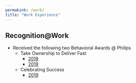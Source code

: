 ```yaml
---
permakink: /work/
title: "Work Experience"
---
```


## Recognition@Work

- Received the following two Behavioral Awards @ Philips
  - Take Ownership to Deliver Fast
    - [2018](/assets/recognition/RecognitionCard_Take_Ownership_to_deliver_fast_Dec_2018.pdf)
    - [2019](/assets/recognition/RecognitionCard_Take_Ownership_to_deliver_fast_Dec_2019.pdf)
  - Celebrating Success
    - [2019](/assets/recognition/RecognitionCard_Celebrating_Success_Dec_2019.pdf)

